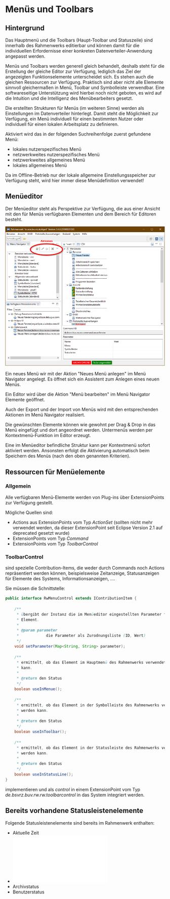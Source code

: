 Menüs und Toolbars
==================

## Hintergrund

Das Hauptmenü und die Toolbars (Haupt-Toolbar und Statuszeile) sind innerhalb des 
Rahmenwerks editierbar und können damit für die individuellen Erfordernisse einer
konkreten Datenverteiler-Anwendung angepasst werden.

Menüs und Toolbars werden generell gleich behandelt, deshalb steht für die Erstellung
der gleiche Editor zur Verfügung, lediglich das Ziel der angezeigten Funktionselemente
unterscheidet sich. Es stehen auch die gleichen Ressourcen zur Verfügung. Praktisch
sind aber nicht alle Elemente sinnvoll gleichermaßen in Menü, Toolbar und Symbolleiste
verwendbar. Eine softwareseitige Unterstützung wird hierbei noch nicht geboten, es wird
auf die Intuition und die Intelligenz des Menübearbeiters gesetzt.

Die erstellten Strukturen für Menüs (im weiteren Sinne) werden als Einstellungen
im Datenverteiler hinterlegt. Damit steht die Möglichkeit zur Verfügung, ein Menü
individuell für einen bestimmten Nutzer oder individuell für einen lokalen Arbeitsplatz
zu definieren.

Aktiviert wird das in der folgenden Suchreihenfolge zuerst gefundene Menü:

- lokales nutzerspezifisches Menü
- netzwerkweites nutzerspezifisches Menü
- netzwerkweites allgemeines Menü
- lokales allgemeines Menü

Da im Offline-Betrieb nur der lokale allgemeine Einstellungsspeicher zur Verfügung steht, 
wird hier immer diese Menüdefinition verwendet! 

## Menüeditor

Der Menüeditor steht als Perspektive zur Verfügung, die aus einer Ansicht mit den für
Menüs verfügbaren Elementen und dem Bereich für Editoren besteht.

![Menü-Editor-Perspektive](../assets/menu_editor.png)

Ein neues Menü wir mit der Aktion "Neues Menü anlegen" im Menü Navigator angelegt. Es öffnet sich ein Assistent zum Anlegen eines neuen Menüs.

Ein Editor wird über die Aktion "Menü bearbeiten" im Menü Navigator Elemente geöffnet.

Auch der Export und der Import von Menüs wird mit den entsprechenden Aktionen im Menü Navigator realisiert. 

Die gewünschten Elemente können wie gewohnt per Drag & Drop in das Menü eingefügt und 
dort angeordnet werden. Untermenüs werden per Kontextmenü-Funktion im Editor erzeugt.

Eine im Menüeditor befindliche Struktur kann per Kontextmenü sofort aktiviert werden.
Ansonsten erfolgt die Aktivierung automatisch beim Speichern des Menüs (nach den oben
genannten Kriterien).

## Ressourcen für Menüelemente
 
### Allgemein
 
Alle verfügbaren Menü-Elemente werden von Plug-ins über ExtensionPoints zur Verfügung
gestellt. 

Mögliche Quellen sind:

- Actions aus ExtensionPoints vom Typ *ActionSet* (sollten nicht mehr verwendet werden,
  da dieser ExtensionPoint seit Eclipse Version 2.1 auf deprecated gesetzt wurde)
- ExtensionPoints vom Typ *Command*
- ExtensionPoints vom Typ *ToolbarControl*

### ToolbarControl

sind spezielle Contribution-Items, die weder durch Commands noch Actions 
repräsentiert werden können, beispielsweise Zeitanzeige, Statusanzeigen für Elemente
des Systems, Informationsanzeigen, ....

Sie müssen die Schnittstelle:

```java
public interface RwMenuControl extends IContributionItem {

    /**
     * übergibt der Instanz die im Menüeditor eingestellten Parameter für das
     * Element.
     * 
     * @param parameter
     *            die Parameter als Zurodnungsliste (ID, Wert)
     */
    void setParameter(Map<String, String> parameter);

    /**
     * ermittelt, ob das Element im Hauptmenü des Rahmenwerks verwendet werden
     * kann.
     * 
     * @return den Status
     */
    boolean useInMenue();

    /**
     * ermittelt, ob das Element in der Symbolleiste des Rahmenwerks verwendet
     * werden kann.
     * 
     * @return den Status
     */
    boolean useInToolbar();

    /**
     * ermittelt, ob das Element in der Statusleiste des Rahmenwerks verwendet
     * werden kann.
     * 
     * @return den Status
     */
    boolean useInStatusLine();
}
```

implementieren und als *control* in einem ExtensionPoint vom Typ 
*de.bsvrz.buv.rw.rw.toolbarcontrol* in das System integriert werden.

## Bereits vorhandene Statusleistenelemente

Folgende Statusleistenelemente sind bereits im Rahmenwerk enthalten:
 - Aktuelle Zeit
 - ![Rahmenwerk-Info](rw-info.md)
 - Archivstatus
 - Benutzerstatus
 
